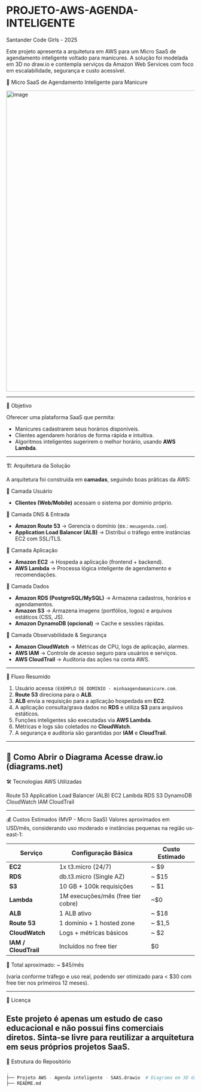 # PROJETO-AWS-AGENDA-INTELIGENTE
Santander Code Girls - 2025

Este projeto apresenta a arquitetura em AWS para um Micro SaaS de agendamento inteligente voltado para manicures.   A solução foi modelada em 3D no draw.io e contempla serviços da Amazon Web Services com foco em escalabilidade, segurança e custo acessível.

💅 Micro SaaS de Agendamento Inteligente para Manicure

<img width="1446" height="803" alt="image" src="https://github.com/user-attachments/assets/039418fd-5fcd-430e-abff-1af7bda135a4" />

---

🎯 Objetivo

Oferecer uma plataforma SaaS que permita:
- Manicures cadastrarem seus horários disponíveis.  
- Clientes agendarem horários de forma rápida e intuitiva.  
- Algoritmos inteligentes sugerirem o melhor horário, usando **AWS Lambda**.  

---

🏗️ Arquitetura da Solução

A arquitetura foi construída em **camadas**, seguindo boas práticas da AWS:

🔹 Camada Usuário
- **Clientes (Web/Mobile)** acessam o sistema por domínio próprio.

🔹 Camada DNS & Entrada
- **Amazon Route 53** → Gerencia o domínio (ex.: `meuagenda.com`).  
- **Application Load Balancer (ALB)** → Distribui o tráfego entre instâncias EC2 com SSL/TLS.

🔹 Camada Aplicação
- **Amazon EC2** → Hospeda a aplicação (frontend + backend).  
- **AWS Lambda** → Processa lógica inteligente de agendamento e recomendações.

🔹 Camada Dados
- **Amazon RDS (PostgreSQL/MySQL)** → Armazena cadastros, horários e agendamentos.  
- **Amazon S3** → Armazena imagens (portfólios, logos) e arquivos estáticos (CSS, JS).  
- **Amazon DynamoDB (opcional)** → Cache e sessões rápidas.

🔹 Camada Observabilidade & Segurança
- **Amazon CloudWatch** → Métricas de CPU, logs de aplicação, alarmes.  
- **AWS IAM** → Controle de acesso seguro para usuários e serviços.  
- **AWS CloudTrail** → Auditoria das ações na conta AWS.

---

🔄 Fluxo Resumido

1. Usuário acessa `(EXEMPLO DE DOMINIO - minhaagendamanicure.com`.  
2. **Route 53** direciona para o **ALB**.  
3. **ALB** envia a requisição para a aplicação hospedada em **EC2**.  
4. A aplicação consulta/grava dados no **RDS** e utiliza **S3** para arquivos estáticos.  
5. Funções inteligentes são executadas via **AWS Lambda**.  
6. Métricas e logs são coletados no **CloudWatch**.  
7. A segurança e auditoria são garantidas por **IAM** e **CloudTrail**.

--- 
📖 Como Abrir o Diagrama
Acesse draw.io (diagrams.net)
--- 
🛠️ Tecnologias AWS Utilizadas

Route 53
Application Load Balancer (ALB)
EC2
Lambda
RDS
S3
DynamoDB
CloudWatch
IAM
CloudTrail

--- 
💰 Custos Estimados (MVP - Micro SaaS)
Valores aproximados em USD/mês, considerando uso moderado e instâncias pequenas na região us-east-1:

| Serviço              | Configuração Básica                | Custo Estimado |
| -------------------- | ---------------------------------- | -------------- |
| **EC2**              | 1x t3.micro (24/7)                 | ~ $9           |
| **RDS**              | db.t3.micro (Single AZ)            | ~ $15          |
| **S3**               | 10 GB + 100k requisições           | ~ $1           |
| **Lambda**           | 1M execuções/mês (free tier cobre) | ~$0            |
| **ALB**              | 1 ALB ativo                        | ~ $18          |
| **Route 53**         | 1 domínio + 1 hosted zone          | ~ $1,5         |
| **CloudWatch**       | Logs + métricas básicos            | ~ $2           |
| **IAM / CloudTrail** | Incluídos no free tier             | $0             |

🔹 Total aproximado: ~ $45/mês

(varia conforme tráfego e uso real, podendo ser otimizado para < $30 com free tier nos primeiros 12 meses).

--- 
📌 Licença

Este projeto é apenas um estudo de caso educacional e não possui fins comerciais diretos.
Sinta-se livre para reutilizar a arquitetura em seus próprios projetos SaaS.
--- 
📂 Estrutura do Repositório

```bash
.
├── Projeto AWS - Agenda inteligente - SAAS.drawio  # Diagrama em 3D da arquitetura
├── README.md 


